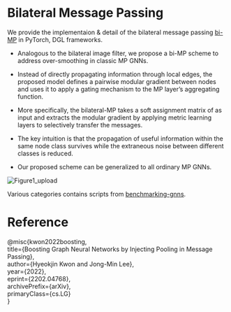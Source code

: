 # Bilateral Message Passing

We provide the implementaion & detail of the bilateral message passing [bi-MP](https://arxiv.org/abs/2202.04768) in PyTorch, DGL frameworks. 

+ Analogous to the bilateral image filter, we propose a bi-MP scheme to address over-smoothing in classic MP GNNs.
  
+ Instead of directly propagating information through local edges, the proposed model defines a pairwise modular gradient between nodes and uses it to apply a gating mechanism to the MP layer’s aggregating function. 

+ More specifically, the bilateral-MP takes a soft assignment matrix of as input and extracts the modular gradient by applying metric learning layers to selectively transfer the messages.

+ The key intuition is that the propagation of useful information within the same node class survives while the extraneous noise between different classes is reduced. 

+ Our proposed scheme can be generalized to all ordinary MP GNNs.

![Figure1_upload](https://user-images.githubusercontent.com/84267304/152954507-846c98ec-3858-4143-b448-e10b072e7a9f.jpg)

Various categories contains scripts from [benchmarking-gnns](https://github.com/graphdeeplearning/benchmarking-gnns).

# Reference

  @misc{kwon2022boosting, <br>
       title={Boosting Graph Neural Networks by Injecting Pooling in Message Passing}, <br>
       author={Hyeokjin Kwon and Jong-Min Lee}, <br>
       year={2022}, <br>
       eprint={2202.04768}, <br>
       archivePrefix={arXiv}, <br>
       primaryClass={cs.LG} <br>
       }


